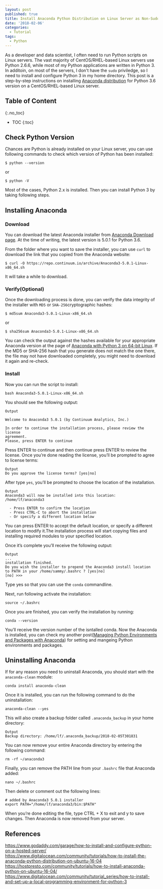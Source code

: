 ```yaml
---
layout: post
published: true
title: Install Anaconda Python Distribution on Linux Server as Non-Sudo User
date: '2018-02-06'
categories:
  - Tutorial
tags:
  - Python
---
```


As a developer and data scientist, I often need to run Python scripts on Linux servers. The vast majority of CentOS/RHEL-based Linux servers use Python 2.6.6, while most of my Python applications are written in Python 3. In additoin, on most of the servers, I don't have the `sudo` priviledge, so I need to install and configure Python 3 in my home directory. This post is a step-by-step instructions on installing [Anaconda distribution](https://docs.anaconda.com/) for Python 3.6 version on a CentOS/RHEL-based  Linux server.<!--more-->

## Table of Content
{:.no_toc}

* TOC
{:toc}

## Check Python Version
Chances are Python is already installed on your Linux server, you can use following commands to check which version of Python has been installed:

```
$ python --version   
```
or
```
$ python -V
```
Most of the cases, Python 2.x is installed. Then you can install Python 3 by taking following steps.


## Installing Anaconda

### Download
You can download the latest Anaconda installer from [Anaconda Download page](https://www.anaconda.com/download/#linux). At the time of writing, the latest version is 5.0.1 for Python 3.6.

From the folder where you want to save the installer, you can use `curl` to download the link that you copied from the Anaconda website:
```
$ curl -O https://repo.continuum.io/archive/Anaconda3-5.0.1-Linux-x86_64.sh
```
It will take a while to download.

### Verify(Optional)
Once the downloading process is done, you can verify the data integrity of the installer with `MD5` or `SHA-256`cryptographic hashes:
```
$ md5sum Anaconda3-5.0.1-Linux-x86_64.sh
```
or
```
$ sha256sum Anaconda3-5.0.1-Linux-x86_64.sh
```
You can check the output against the hashes available for your appropriate Anaconda version at the page of [Anaconda with Python 3 on 64-bit Linux](https://docs.anaconda.com/anaconda/install/hashes/lin-3-64). If the MD5 or SHA-256 hash that you generate does not match the one there, the file may not have downloaded completely, you might need to download it again and re-check.

### Install

Now you can run the script to install:
```
bash Anaconda3-5.0.1-Linux-x86_64.sh
```

You should see the following output:
```
Output

Welcome to Anaconda3 5.0.1 (by Continuum Analytics, Inc.)

In order to continue the installation process, please review the license
agreement.
Please, press ENTER to continue
```

Press ENTER to continue and then continue press ENTER to review the license. Once you’re done reading the license, you’ll be prompted to agree to license terms:
```
Output
Do you approve the license terms? [yes|no] 
```

After type `yes`, you’ll be prompted to choose the location of the installation. 
```
Output
Anaconda3 will now be installed into this location:
/home/lf/anaconda3

  - Press ENTER to confirm the location
  - Press CTRL-C to abort the installation
  - Or specify a different location below
```
You can press ENTER to accept the default location, or specify a different location to modify it.The installation process will start copying files and installing required modules to your specified location. 

Once it’s complete you’ll receive the following output:
```
Output
...
installation finished.
Do you wish the installer to prepend the Anaconda3 install location
to PATH in your /home/sammy/.bashrc ? [yes|no]
[no] >>>
```
Type yes so that you can use the `conda` commandline. 

Next, run following activate the installation:
```
source ~/.bashrc
```
Once you are finished, you can verify the installation by running:
```
conda --version
```
You’ll receive the version number of the isntalled conda. Now the Anaconda is installed, you can check my another post([Managing Python Environments and Packages with Anaconda](http://leifengblog.net/blog/installing-and-managing-python-and-packages-with-anaconda/)) for setting and mangeing Python environments and packages.

## Uninstalling Anaconda
If for any reason you need to uninstall Anaconda, you should start with the `anaconda-clean` module:
```
conda install anaconda-clean
```
Once it is installed, you can run the following command to do the uninstallation:
```
anaconda-clean --yes
```
This will also create a backup folder called `.anaconda_backup` in your home directory:
```
Output
Backup directory: /home/lf/.anaconda_backup/2018-02-05T301831
```
You can now remove your entire Anaconda directory by entering the following command:
```
rm -rf ~/anaconda3
```
Finally, you can remove the PATH line from your ``.bashrc`` file that Anaconda added:
```
nano ~/.bashrc
```
Then delete or comment out the following lines:
```
# added by Anaconda3 5.0.1 installer
export PATH="/home/lf/anaconda3/bin:$PATH"
```
When you’re done editing the file, type CTRL + X to exit and y to save changes. Then Anaconda is now removed from your server.

## References

https://www.godaddy.com/garage/how-to-install-and-configure-python-on-a-hosted-server/
https://www.digitalocean.com/community/tutorials/how-to-install-the-anaconda-python-distribution-on-ubuntu-16-04
https://hostpresto.com/community/tutorials/how-to-install-anaconda-python-on-ubuntu-16-04/
https://www.digitalocean.com/community/tutorial_series/how-to-install-and-set-up-a-local-programming-environment-for-python-3
